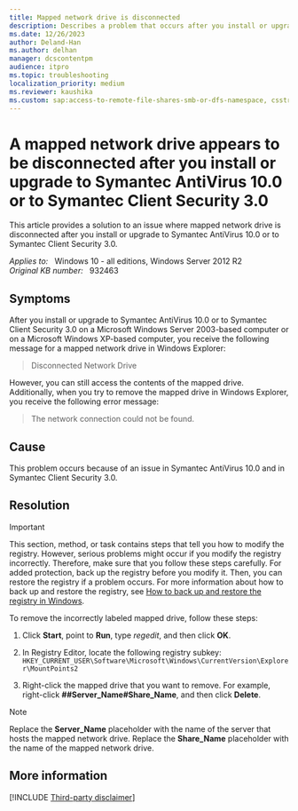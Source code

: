 ```yaml
---
title: Mapped network drive is disconnected
description: Describes a problem that occurs after you install or upgrade to Symantec AntiVirus 10.0 or to Symantec Client Security 3.0. Describes how to resolve the problem.
ms.date: 12/26/2023
author: Deland-Han
ms.author: delhan
manager: dcscontentpm
audience: itpro
ms.topic: troubleshooting
localization_priority: medium
ms.reviewer: kaushika
ms.custom: sap:access-to-remote-file-shares-smb-or-dfs-namespace, csstroubleshoot
---
```

# A mapped network drive appears to be disconnected after you install or upgrade to Symantec AntiVirus 10.0 or to Symantec Client Security 3.0

This article provides a solution to an issue where mapped network drive is disconnected after you install or upgrade to Symantec AntiVirus 10.0 or to Symantec Client Security 3.0.

_Applies to:_ &nbsp; Windows 10 - all editions, Windows Server 2012 R2  
_Original KB number:_ &nbsp; 932463

## Symptoms

After you install or upgrade to Symantec AntiVirus 10.0 or to Symantec Client Security 3.0 on a Microsoft Windows Server 2003-based computer or on a Microsoft Windows XP-based computer, you receive the following message for a mapped network drive in Windows Explorer:

> Disconnected Network Drive

However, you can still access the contents of the mapped drive. Additionally, when you try to remove the mapped drive in Windows Explorer, you receive the following error message:

> The network connection could not be found.

## Cause

This problem occurs because of an issue in Symantec AntiVirus 10.0 and in Symantec Client Security 3.0.

## Resolution

> [!IMPORTANT]
> This section, method, or task contains steps that tell you how to modify the registry. However, serious problems might occur if you modify the registry incorrectly. Therefore, make sure that you follow these steps carefully. For added protection, back up the registry before you modify it. Then, you can restore the registry if a problem occurs. For more information about how to back up and restore the registry, see [How to back up and restore the registry in Windows](https://support.microsoft.com/help/322756).

To remove the incorrectly labeled mapped drive, follow these steps:

1. Click **Start**, point to **Run**, type *regedit*, and then click **OK**.
2. In Registry Editor, locate the following registry subkey:  `HKEY_CURRENT_USER\Software\Microsoft\Windows\CurrentVersion\Explorer\MountPoints2`  

3. Right-click the mapped drive that you want to remove. For example, right-click **##Server_Name#Share_Name**, and then click **Delete**.

> [!NOTE]
> Replace the **Server_Name** placeholder with the name of the server that hosts the mapped network drive. Replace the **Share_Name** placeholder with the name of the mapped network drive.

## More information

[!INCLUDE [Third-party disclaimer](../../includes/third-party-disclaimer.md)]
